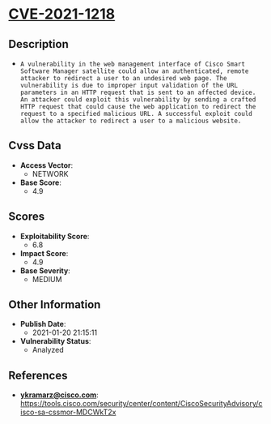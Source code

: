 
# [CVE-2021-1218](https://tools.cisco.com/security/center/content/CiscoSecurityAdvisory/cisco-sa-cssmor-MDCWkT2x)

## Description

- `A vulnerability in the web management interface of Cisco Smart Software Manager satellite could allow an authenticated, remote attacker to redirect a user to an undesired web page. The vulnerability is due to improper input validation of the URL parameters in an HTTP request that is sent to an affected device. An attacker could exploit this vulnerability by sending a crafted HTTP request that could cause the web application to redirect the request to a specified malicious URL. A successful exploit could allow the attacker to redirect a user to a malicious website.`

## Cvss Data

- **Access Vector**:
  - NETWORK
- **Base Score**:
  - 4.9

## Scores

- **Exploitability Score**:
  - 6.8
- **Impact Score**:
  - 4.9
- **Base Severity**:
  - MEDIUM

## Other Information

- **Publish Date**:
  - 2021-01-20 21:15:11
- **Vulnerability Status**:
  - Analyzed

## References

- **ykramarz@cisco.com**: https://tools.cisco.com/security/center/content/CiscoSecurityAdvisory/cisco-sa-cssmor-MDCWkT2x
